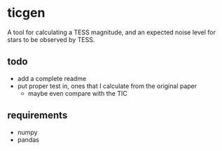 # ticgen

A tool for calculating a TESS magnitude, and an expected noise level for stars to be observed by TESS.


## todo
* add a complete readme
* put proper test in, ones that I calculate from the original paper
    * maybe even compare with the TIC

## requirements
* numpy
* pandas
